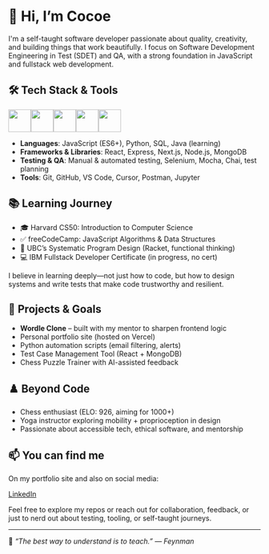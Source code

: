 # 👋 Hi, I’m Cocoe

I'm a self-taught software developer passionate about quality, creativity, and building things that work beautifully. I focus on Software Development Engineering in Test (SDET) and QA, with a strong foundation in JavaScript and fullstack web development.

## 🛠️ Tech Stack & Tools

<img src="https://cdn.jsdelivr.net/gh/devicons/devicon/icons/javascript/javascript-plain.svg" width="45px" height="45px"/><img src="https://cdn.jsdelivr.net/gh/devicons/devicon@latest/icons/python/python-plain-wordmark.svg" width="45px" height="45px"/><img src="https://cdn.jsdelivr.net/gh/devicons/devicon/icons/react/react-original.svg" height="45px"/><img src="https://cdn.jsdelivr.net/gh/devicons/devicon/icons/nodejs/nodejs-original-wordmark.svg" height="45px"/><img src="https://cdn.jsdelivr.net/gh/devicons/devicon/icons/express/express-original-wordmark.svg" height="45px"/>

- **Languages**: JavaScript (ES6+), Python, SQL, Java (learning)
- **Frameworks & Libraries**: React, Express, Next.js, Node.js, MongoDB
- **Testing & QA**: Manual & automated testing, Selenium, Mocha, Chai, test planning
- **Tools**: Git, GitHub, VS Code, Cursor, Postman, Jupyter

## 📚 Learning Journey

- 🎓 Harvard CS50: Introduction to Computer Science  
- ✅ freeCodeCamp: JavaScript Algorithms & Data Structures  
- 📘 UBC’s Systematic Program Design (Racket, functional thinking)  
- 💻 IBM Fullstack Developer Certificate (in progress, no cert)  

I believe in learning deeply—not just how to code, but how to design systems and write tests that make code trustworthy and resilient.

## 🚀 Projects & Goals

- **Wordle Clone** – built with my mentor to sharpen frontend logic
- Personal portfolio site (hosted on Vercel)
- Python automation scripts (email filtering, alerts)
- Test Case Management Tool (React + MongoDB)
- Chess Puzzle Trainer with AI-assisted feedback

## ♟️ Beyond Code

- Chess enthusiast (ELO: 926, aiming for 1000+)
- Yoga instructor exploring mobility + proprioception in design
- Passionate about accessible tech, ethical software, and mentorship


## 📫 You can find me

On my portfolio site and also on social media:

[LinkedIn](http://linkedin.com/in/courtnelliott)

Feel free to explore my repos or reach out for collaboration, feedback, or just to nerd out about testing, tooling, or self-taught journeys.

---
🧠 *“The best way to understand is to teach.” — Feynman*
